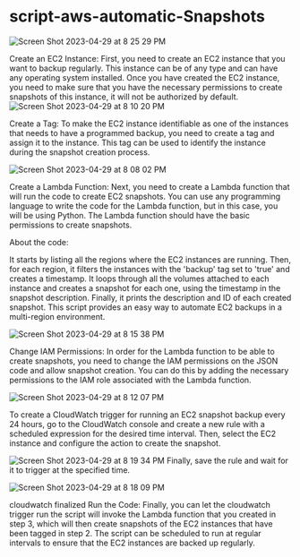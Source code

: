 # script-aws-automatic-Snapshots

![Screen Shot 2023-04-29 at 8 25 29 PM](https://user-images.githubusercontent.com/123271041/235368345-9d5388f9-65da-4c19-adb3-c10de001ca10.png)

Create an EC2 Instance: First, you need to create an EC2 instance that you want to backup regularly. This instance can be of any type and can have any operating system installed. Once you have created the EC2 instance, you need to make sure that you have the necessary permissions to create snapshots of this instance, it will not be authorized by default.
![Screen Shot 2023-04-29 at 8 10 20 PM](https://user-images.githubusercontent.com/123271041/235368206-00907cf1-5171-4874-88d2-e44624e82d76.png)


Create a Tag: To make the EC2 instance identifiable as one of the instances that needs to have a programmed backup, you need to create a tag and assign it to the instance. This tag can be used to identify the instance during the snapshot creation process.

![Screen Shot 2023-04-29 at 8 08 02 PM](https://user-images.githubusercontent.com/123271041/235368217-380b3d57-86cb-4487-830e-b85581dab1c0.png)

Create a Lambda Function: Next, you need to create a Lambda function that will run the code to create EC2 snapshots. You can use any programming language to write the code for the Lambda function, but in this case, you will be using Python. The Lambda function should have the basic permissions to create snapshots.

About the code: 

It starts by listing all the regions where the EC2 instances are running. Then, for each region, it filters the instances with the 'backup' tag set to 'true' and creates a timestamp. It loops through all the volumes attached to each instance and creates a snapshot for each one, using the timestamp in the snapshot description. Finally, it prints the description and ID of each created snapshot. This script provides an easy way to automate EC2 backups in a multi-region environment.

![Screen Shot 2023-04-29 at 8 15 38 PM](https://user-images.githubusercontent.com/123271041/235368369-48c5b543-b11c-4f66-b466-f34f67707fc8.png)

Change IAM Permissions: In order for the Lambda function to be able to create snapshots, you need to change the IAM permissions on the JSON code and allow snapshot creation. You can do this by adding the necessary permissions to the IAM role associated with the Lambda function.

![Screen Shot 2023-04-29 at 8 12 07 PM](https://user-images.githubusercontent.com/123271041/235368260-b05cdaba-a7ca-4361-8c7e-4637d3af6b1b.png)

To create a CloudWatch trigger for running an EC2 snapshot backup every 24 hours, go to the CloudWatch console and create a new rule with a scheduled expression for the desired time interval. Then, select the EC2 instance and configure the action to create the snapshot. 

![Screen Shot 2023-04-29 at 8 19 34 PM](https://user-images.githubusercontent.com/123271041/235368278-757f7a6d-fdc3-4f02-9f09-b0726a8062c6.png)
Finally, save the rule and wait for it to trigger at the specified time.

![Screen Shot 2023-04-29 at 8 18 09 PM](https://user-images.githubusercontent.com/123271041/235368334-f2c3b9e2-b188-4ced-9863-b3ee814382bb.png)


cloudwatch finalized
Run the Code: Finally, you can let the cloudwatch trigger run the script will invoke the Lambda function that you created in step 3, which will then create snapshots of the EC2 instances that have been tagged in step 2. The script can be scheduled to run at regular intervals to ensure that the EC2 instances are backed up regularly.
